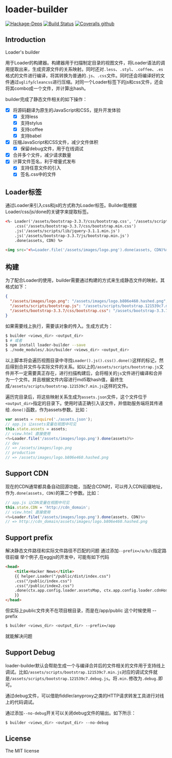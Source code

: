 loader-builder
==============
[![Hackage-Deps](https://img.shields.io/hackage-deps/v/lens.svg)](https://david-dm.org/JacksonTian/loader-builder) [![Build Status](https://travis-ci.org/JacksonTian/loader-builder.svg?branch=master)](https://travis-ci.org/JacksonTian/loader-builder) [![Coveralls github](https://img.shields.io/coveralls/github/JacksonTian/loader-builder.svg)](https://coveralls.io/r/JacksonTian/loader-builder)

## Introduction

Loader's builder

用于Loader的构建器。构建器用于扫描制定目录的视图文件，将Loader语法的调用提取出来，生成资源文件的关系映射。同时还对`.less`、`.styl`、`.coffee`、`.es`格式的文件进行编译，将其转换为普通的`.js`、`.css`文件。同时还会将编译好的文件通过`uglify`/`cleancss`进行压缩。对同一个Loader标签下的js和css文件，还会将其combo成一个文件，并计算出hash。

builder完成了静态文件相关的如下操作：

- [x] 将源码翻译为原生的JavaScript和CSS，提升开发体验
  - [x] 支持less
  - [x] 支持stylus
  - [x] 支持coffee
  - [x] 支持babel
- [x] 压缩JavaScript和CSS文件，减少文件体积
  - [x] 保留debug文件，用于在线调试
- [x] 合并多个文件，减少请求数量
- [x] 计算文件签名，利于增量式发布
  - [x] 支持任意文件的引入
  - [x] 签名.css中的文件

## Loader标签
通过Loader来引入css和js的方式称为Loader标签。Builder能根据Loader/css/js/done的关键字来提取标签。

```html
<%- Loader('/assets/bootstrap-3.3.7/css/bootstrap.css', '/assets/scripts/bootstrap.js')
    .css('/assets/bootstrap-3.3.7/css/bootstrap.min.css')
    .js('/assets/scripts/lib/jquery-3.1.1.min.js')
    .js('/assets/bootstrap-3.3.7/js/bootstrap.min.js')
    .done(assets, CDN) %>

<img src="<%=Loader.file('/assets/images/logo.png').done(assets, CDN)%>" class="nav-logo">
```

## 构建

为了配合Loader的使用，builder需要通过构建的方式来生成静态文件的映射。其格式如下：

```json
{
  "/assets/images/logo.png": "/assets/images/logo.b806e460.hashed.png",
  "/assets/scripts/bootstrap.js": "/assets/scripts/bootstrap.121539c7.min.js",
  "/assets/bootstrap-3.3.7/css/bootstrap.css": "/assets/bootstrap-3.3.7/css/bootstrap.b8e0f876.min.css"
}
```

如果需要线上执行，需要该对象的传入。生成方式为：

```sh
$ builder <views_dir> <output_dir>
$ # 或者
$ npm install loader-builder --save
$ ./node_modules/.bin/builder <views_dir> <output_dir>
```

以上脚本将会遍历视图目录中寻找`Loader().js().css().done()`这样的标记，然后得到合并文件与实际文件的关系。如以上的`/assets/scripts/bootstrap.js`文件并不一定需要真正存在，进行扫描构建后，会将相关的`js`文件进行编译和合并为一个文件。并且根据文件内容进行md5取hash值，最终生成`/assets/scripts/bootstrap.121539c7.min.js`这样的文件。

遍历完目录后，将这些映射关系生成为`assets.json`文件，这个文件位于`<output_dir>`指定的目录下。使用时请正确引入该文件，并借助服务端将其传递给`.done()`函数，作为assets参数。比如：

```js
var assets = require('./assets.json');
// app.js 让assets变量在视图中可见
this.state.assets = assets;
// view.html 直接使用
<%=Loader.file('/assets/images/logo.png').done(assets)%>
// dev
// => /assets/images/logo.png
// production
// => /assets/images/logo.b806e460.hashed.png
```

## Support CDN

现在的CDN通常都具备自动回源功能，当配合CDN时，可以传入CDN前缀地址，作为`.done(assets, CDN)`的第二个参数。比如：

```js
// app.js 让CDN变量在视图中可见
this.state.CDN = 'http://cdn_domain';
// view.html 直接使用
<%=Loader.file('/assets/images/logo.png').done(assets, CDN)%>
// => http://cdn_domain/assets/images/logo.b806e460.hashed.png
```

## Support prefix

解决静态文件路径和实际文件路径不匹配的问题
通过添加`--prefix=/a/b/c`指定路径前缀
举个例子,在eggjs的开发中，可能有如下代码

```html
<head>
    <title>Hacker News</title>
    {{ helper.Loader("/public/dist/index.css")
    .css("/public/index.css")
    .css("/public/index2.css")
    .done(ctx.app.config.loader.assetsMap, ctx.app.config.loader.cdnHost,true) | safe
    }}
</head>
```

但实际上public文件夹不在项目根目录，而是在/app/public
这个时候使用 --prefix

```sh
$ builder <views_dir> <output_dir> --prefix=/app
```

就能解决问题

## Support Debug

loader-builder默认会帮助生成一个与编译合并后的文件相关的文件用于支持线上调试。比如`/assets/scripts/bootstrap.121539c7.min.js`对应的调试文件就是`/assets/scripts/bootstrap.121539c7.debug.js`。将`.min.`修改为`.debug.`即可。

通过debug文件，可以借助fiddler/anyproxy之类的HTTP请求转发工具进行对线上的代码调试。

通过添加`--no-debug`开关可以关闭debug文件的输出。如下所示：

```sh
$ builder <views_dir> <output_dir> --no-debug
```

## License
The MIT license
